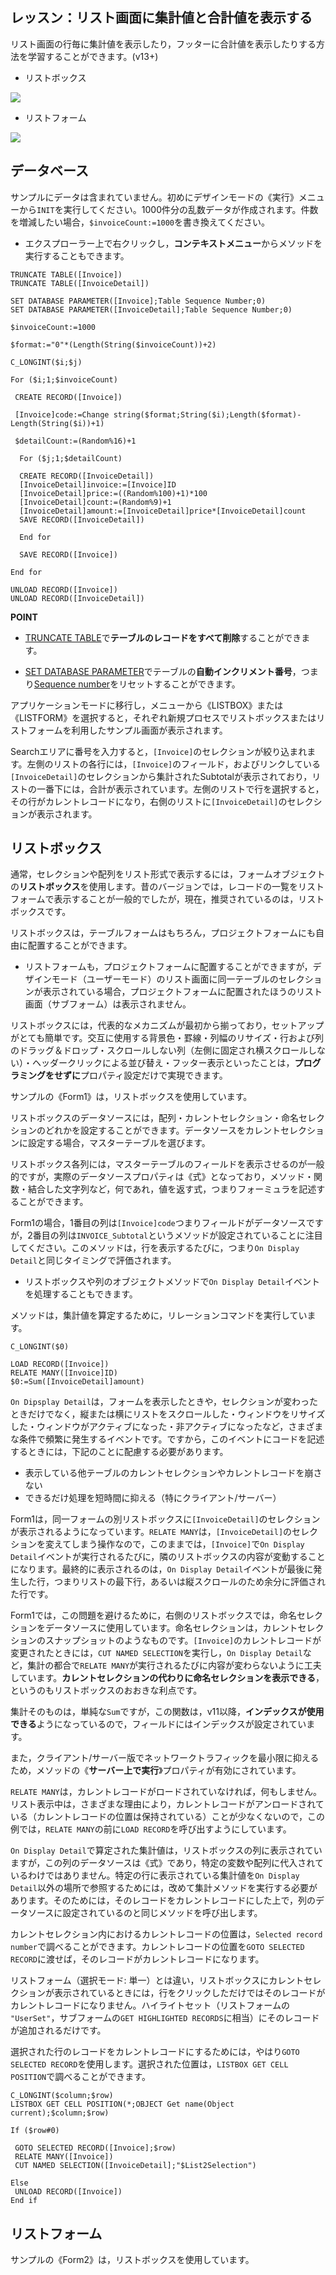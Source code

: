 レッスン：リスト画面に集計値と合計値を表示する
---

リスト画面の行毎に集計値を表示したり，フッターに合計値を表示したりする方法を学習することができます。(v13+)

* リストボックス
 
![](https://github.com/4D-JP/tutorial-display-subtotal-in-list/blob/master/images/1.png)

* リストフォーム
 
![](https://github.com/4D-JP/tutorial-display-subtotal-in-list/blob/master/images/2.png)

データベース
---

サンプルにデータは含まれていません。初めにデザインモードの《実行》メニューから```INIT```を実行してください。1000件分の乱数データが作成されます。件数を増減したい場合，```$invoiceCount:=1000```を書き換えてください。

* エクスプローラー上で右クリックし，**コンテキストメニュー**からメソッドを実行することもできます。

```
TRUNCATE TABLE([Invoice])
TRUNCATE TABLE([InvoiceDetail])

SET DATABASE PARAMETER([Invoice];Table Sequence Number;0)
SET DATABASE PARAMETER([InvoiceDetail];Table Sequence Number;0)

$invoiceCount:=1000

$format:="0"*(Length(String($invoiceCount))+2)

C_LONGINT($i;$j)

For ($i;1;$invoiceCount)

 CREATE RECORD([Invoice])

 [Invoice]code:=Change string($format;String($i);Length($format)-Length(String($i))+1)

 $detailCount:=(Random%16)+1

  For ($j;1;$detailCount)

  CREATE RECORD([InvoiceDetail])
  [InvoiceDetail]invoice:=[Invoice]ID
  [InvoiceDetail]price:=((Random%100)+1)*100
  [InvoiceDetail]count:=(Random%9)+1
  [InvoiceDetail]amount:=[InvoiceDetail]price*[InvoiceDetail]count
  SAVE RECORD([InvoiceDetail])

  End for 

  SAVE RECORD([Invoice])

End for 

UNLOAD RECORD([Invoice])
UNLOAD RECORD([InvoiceDetail])
```

**POINT**

* [TRUNCATE TABLE](http://doc.4d.com/4Dv14/4D/14.3/TRUNCATE-TABLE.301-1697352.en.html)で**テーブルのレコードをすべて削除**することができます。

* [SET DATABASE PARAMETER](http://doc.4d.com/4Dv14/4D/14.3/SET-DATABASE-PARAMETER.301-1696621.ja.html)でテーブルの**自動インクリメント番号**，つまり[Sequence number](http://doc.4d.com/4Dv14/4D/14.3/Sequence-number.301-1697199.ja.html)をリセットすることができます。

アプリケーションモードに移行し，メニューから《LISTBOX》または《LISTFORM》を選択すると，それぞれ新規プロセスでリストボックスまたはリストフォームを利用したサンプル画面が表示されます。

Searchエリアに番号を入力すると，```[Invoice]```のセレクションが絞り込まれます。左側のリストの各行には，```[Invoice]```のフィールド，およびリンクしている```[InvoiceDetail]```のセレクションから集計されたSubtotalが表示されており，リストの一番下には，合計が表示されています。左側のリストで行を選択すると，その行がカレントレコードになり，右側のリストに```[InvoiceDetail]```のセレクションが表示されます。

リストボックス
---
通常，セレクションや配列をリスト形式で表示するには，フォームオブジェクトの**リストボックス**を使用します。昔のバージョンでは，レコードの一覧をリストフォームで表示することが一般的でしたが，現在，推奨されているのは，リストボックスです。

リストボックスは，テーブルフォームはもちろん，プロジェクトフォームにも自由に配置することができます。

* リストフォームも，プロジェクトフォームに配置することができますが，デザインモード（ユーザーモード）のリスト画面に同一テーブルのセレクションが表示されている場合，プロジェクトフォームに配置されたほうのリスト画面（サブフォーム）は表示されません。

リストボックスには，代表的なメカニズムが最初から揃っており，セットアップがとても簡単です。交互に使用する背景色・罫線・列幅のリサイズ・行および列のドラッグ＆ドロップ・スクロールしない列（左側に固定され横スクロールしない）・ヘッダークリックによる並び替え・フッター表示といったことは，**プログラミングをせずに**プロパティ設定だけで実現できます。

サンプルの《Form1》は，リストボックスを使用しています。
 

リストボックスのデータソースには，配列・カレントセレクション・命名セレクションのどれかを設定することができます。データソースをカレントセレクションに設定する場合，マスターテーブルを選びます。

リストボックス各列には，マスターテーブルのフィールドを表示させるのが一般的ですが，実際のデータソースプロパティは《式》となっており，メソッド・関数・結合した文字列など，何であれ，値を返す式，つまりフォーミュラを記述することができます。

Form1の場合，1番目の列は```[Invoice]code```つまりフィールドがデータソースですが，2番目の列は```INVOICE_Subtotal```というメソッドが設定されていることに注目してください。このメソッドは，行を表示するたびに，つまり```On Display Detail```と同じタイミングで評価されます。

* リストボックスや列のオブジェクトメソッドで```On Display Detail```イベントを処理することもできます。

メソッドは，集計値を算定するために，リレーションコマンドを実行しています。

```
C_LONGINT($0)

LOAD RECORD([Invoice])
RELATE MANY([Invoice]ID)
$0:=Sum([InvoiceDetail]amount)
```

```On Dipsplay Detail```は，フォームを表示したときや，セレクションが変わったときだけでなく，縦または横にリストをスクロールした・ウィンドウをリサイズした・ウィンドウがアクティブになった・非アクティブになったなど，さまざまな条件で頻繁に発生するイベントです。ですから，このイベントにコードを記述するときには，下記のことに配慮する必要があります。

* 表示している他テーブルのカレントセレクションやカレントレコードを崩さない
* できるだけ処理を短時間に抑える（特にクライアント/サーバー）

Form1は，同一フォームの別リストボックスに```[InvoiceDetail]```のセレクションが表示されるようになっています。```RELATE MANY```は，```[InvoiceDetail]```のセレクションを変えてしまう操作なので，このままでは，```[Invoice]```で```On Display Detail```イベントが実行されるたびに，隣のリストボックスの内容が変動することになります。最終的に表示されるのは，```On Display Detail```イベントが最後に発生した行，つまりリストの最下行，あるいは縦スクロールのため余分に評価された行です。

Form1では，この問題を避けるために，右側のリストボックスでは，命名セレクションをデータソースに使用しています。命名セレクションは，カレントセレクションのスナップショットのようなものです。```[Invoice]```のカレントレコードが変更されたときには，```CUT NAMED SELECTION```を実行し，```On Display Detail```など，集計の都合で```RELATE MANY```が実行されるたびに内容が変わらないように工夫しています。**カレントセレクションの代わりに命名セレクションを表示できる**，というのもリストボックスのおおきな利点です。
 
集計そのものは，単純な```Sum```ですが，この関数は，v11以降，**インデックスが使用できる**ようになっているので，フィールドにはインデックスが設定されています。 
 
また，クライアント/サーバー版でネットワークトラフィックを最小限に抑えるため，メソッドの《**サーバー上で実行**》プロパティが有効にされています。

```RELATE MANY```は，カレントレコードがロードされていなければ，何もしません。リスト表示中は，さまざまな理由により，カレントレコードがアンロードされている（カレントレコードの位置は保持されている）ことが少なくないので，この例では，```RELATE MANY```の前に```LOAD RECORD```を呼び出すようにしています。


```On Display Detail```で算定された集計値は，リストボックスの列に表示されていますが，この列のデータソースは《式》であり，特定の変数や配列に代入されているわけではありません。特定の行に表示されている集計値を```On Display Detail```以外の場所で参照するためには，改めて集計メソッドを実行する必要があります。そのためには，そのレコードをカレントレコードにした上で，列のデータソースに設定されているのと同じメソッドを呼び出します。

カレントセレクション内におけるカレントレコードの位置は，```Selected record number```で調べることができます。カレントレコードの位置を```GOTO SELECTED RECORD```に渡せば，そのレコードがカレントレコードになります。

リストフォーム（選択モード: 単一）とは違い，リストボックスにカレントセレクションが表示されているときには，行をクリックしただけではそのレコードがカレントレコードになりません。ハイライトセット（リストフォームの ```"UserSet"```，サブフォームの```GET HIGHLIGHTED RECORDS```に相当）にそのレコードが追加されるだけです。

選択された行のレコードをカレントレコードにするためには，やはり```GOTO SELECTED RECORD```を使用します。選択された位置は，```LISTBOX GET CELL POSITION```で調べることができます。

```
C_LONGINT($column;$row)
LISTBOX GET CELL POSITION(*;OBJECT Get name(Object current);$column;$row)

If ($row#0)

 GOTO SELECTED RECORD([Invoice];$row)
 RELATE MANY([Invoice])
 CUT NAMED SELECTION([InvoiceDetail];"$List2Selection")

Else 
 UNLOAD RECORD([Invoice])
End if 

```

 
リストフォーム
---

サンプルの《Form2》は，リストボックスを使用しています。
